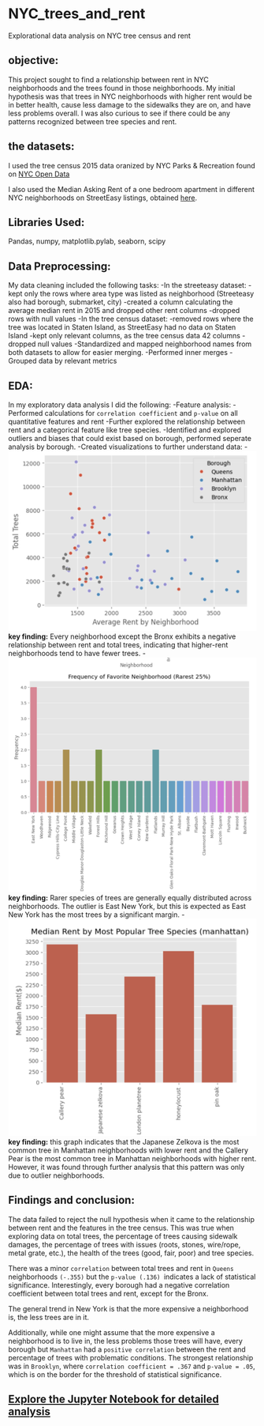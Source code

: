 # NYC_trees_and_rent
Explorational data analysis on NYC tree census and rent

## objective: 
This project sought to find a relationship between rent in NYC neighborhoods and the trees found in those neighborhoods. My initial hypothesis was that trees in NYC neighborhoods with higher rent would be in better health, cause less damage to the sidewalks they are on, and have less problems overall. I was also curious to see if there could be any patterns recognized between tree species and rent. 

## the datasets: 
I used the tree census 2015 data oranized by NYC Parks & Recreation found on [NYC Open Data](https://data.cityofnewyork.us/Environment/2015-Street-Tree-Census-Tree-Data/pi5s-9p35)

I also used the Median Asking Rent of a one bedroom apartment in different NYC neighborhoods on StreetEasy listings, obtained [here](https://streeteasy.com/blog/data-dashboard/[object%20Object]?agg=Total&metric=Inventory&type=Sales&bedrooms=Any%20Bedrooms&property=Any%20Property%20Type&minDate=2010-01-01&maxDate=2024-03-01&area=Flatiron,Brooklyn%20Heights).

## Libraries Used: 
Pandas, numpy, matplotlib.pylab, seaborn, scipy 

## Data Preprocessing: 
My data cleaning included the following tasks: 
    -In the streeteasy dataset: 
        -kept only the rows where area type was listed as neighborhood (Streeteasy also had borough, submarket, city)
        -created a column calculating the average median rent in 2015 and dropped other rent columns
        -dropped rows with null values
    -In the tree census dataset: 
        -removed rows where the tree was located in Staten Island, as StreetEasy had no data on Staten Island
        -kept only relevant columns, as the tree census data 42 columns
        -dropped null values
    -Standardized and mapped neighborhood names from both datasets to allow for easier merging. 
    -Performed inner merges
    -Grouped data by relevant metrics 

## EDA: 
In my exploratory data analysis I did the following: 
    -Feature analysis: 
        -Performed calculations for `correlation coefficient` and `p-value` on all quantitative features and rent
        -Further explored the relationship between rent and a categorical feature like tree species. 
    -Identified and explored outliers and biases that could exist based on borough, performed seperate analysis by borough. 
    -Created visualizations to further understand data: 
        -![Total Trees in Neighborhoods by Average Rent](visualizations/averageRentTotalTrees.png)
        **key finding:** Every neighborhood except the Bronx exhibits a negative relationship between rent and total trees, indicating that higher-rent neighborhoods tend to have fewer trees.
        -![Frequency at which each neighborhood is a tree species' most common neighborhood](visualizations/frequencyFavoriteNeighborhoodRarest.png)
        **key finding:** Rarer species of trees are generally equally distributed across neighborhoods. The outlier is East New York, but this is expected as East New York has the most trees by a significant margin. 
        -![Median Rent in Manhattan Neighborhoods where a tree species is the most common species of that neighborhood](visualizations/medianRentPopularTree.png)
        **key finding:** this graph indicates that the Japanese Zelkova is the most common tree in Manhattan neighborhoods with lower rent and the Callery Pear is the most common tree in Manhattan neighborhoods with higher rent. However, it was found through further analysis that this pattern was only due to outlier neighborhoods.

## Findings and conclusion:
The data failed to reject the null hypothesis when it came to the relationship between rent and the features in the tree census. This was true when exploring data on total trees, the percentage of trees causing sidewalk damages, the percentage of trees with issues (roots, stones, wire/rope, metal grate, etc.), the health of the trees (good, fair, poor) and tree species.

There was a minor `correlation` between total trees and rent in `Queens` neighborhoods `(-.355)` but the `p-value (.136) `indicates a lack of statistical significance. Interestingly, every borough had a negative correlation coefficient between total trees and rent, except for the Bronx. 

The general trend in New York is that the more expensive a neighborhood is, the less trees are in it. 

Additionally, while one might assume that the more expensive a neighborhood is to live in, the less problems those trees will have, every borough but `Manhattan` had a `positive correlation` between the rent and percentage of trees with problematic conditions.  The strongest relationship was in `Brooklyn`, where `correlation coefficient = .367` and `p-value = .05`, which is on the border for the threshold of statistical significance. 

## [Explore the Jupyter Notebook for detailed analysis](treesAndRent.ipynb)
